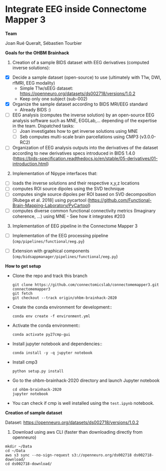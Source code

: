 # Integrate EEG inside Connectome Mapper 3

**Team**

Joan Rué Queralt, Sébastien Tourbier


**Goals for the OHBM Brainhack**

1. Creation of a sample BIDS dataset with EEG derivatives (computed inverse solutions):
  - [x] Decide a sample dataset (open-source) to use (ultimately with T1w, DWI, rfMRI, EEG modality)
     - Simple T1w/sEEG dataset: https://openneuro.org/datasets/ds002718/versions/1.0.2
     - Keep only one subject (sub-002)
  - [x] Organize the sample dataset according to BIDS MRI/EEG standard
     - Already BIDS :)
  - [ ] EEG analysis (computes the inverse solution) by an open-source EEG analysis software such as MNE, EGGLab,... depending of the expertise in the team. Dispatched tasks:
    - [ ] Joan investigates how to get inverse solutions using MNE
    - [ ] Seb computes multi-scale brain parcellations using CMP3 (v3.0.0-RC2)
  
  - [ ] Organization of EEG analysis outputs into the derivatives of the dataset according to new derivatives specs introduced in BIDS 1.4.0 (https://bids-specification.readthedocs.io/en/stable/05-derivatives/01-introduction.html)

2. Implementation of Nipype interfaces that:
  - [ ] loads the inverse solutions and their respective x,y,z locations
  - [ ] computes ROI source dipoles using the SVD technique
  - [ ] computes single source dipoles per ROI based on SVD decomposition [Rubega et al. 2018] using pycartool (https://github.com/Functional-Brain-Mapping-Laboratory/PyCartool)
  - [ ] computes diverse common functional connectivity metrics (Imaginary coherence, ...) using MNE - See how it integrates #203 

3. Implementation of EEG pipeline in the Connectome Mapper 3
  - [ ] Implementation of the EEG processing pipeline (`cmp/pipelines/functional/eeg.py`)
  - [ ] Extension with graphical components (`cmp/bidsappmanager/pipelines/functional/eeg.py`)


**How to get setup**

* Clone the repo and track this branch
    ```
    git clone https://github.com/connectomicslab/connectomemapper3.git connectomemapper3
    git fetch
    git checkout --track origin/ohbm-brainhack-2020
    ```

* Create the conda environment for development::
    ```
    conda env create -f environment.yml
    ```
    
* Activate the conda environment::
    ```
    conda activate py27cmp-gui
    ```
    
* Install jupyter notebook and dependencies::
    ```
    conda install -y -q jupyter notebook
    ```
* Install cmp3
    ```
    python setup.py install
    ```
    
* Go to the ohbm-brainhack-2020 directory and launch Jupyter notebook
    ```
    cd ohbm-brainhack-2020
    jupyter notebook
    ```
    
* You can check if cmp is well installed using the `test.ipynb` notebook.


**Creation of sample dataset**

Dataset: https://openneuro.org/datasets/ds002718/versions/1.0.2

1. Download using aws CLI (faster than downloading directly from openneuro)
  ```
  mkdir ~/Data
  cd ~/Data
  aws s3 sync --no-sign-request s3://openneuro.org/ds002718 ds002718-download/
  cd ds002718-download/

